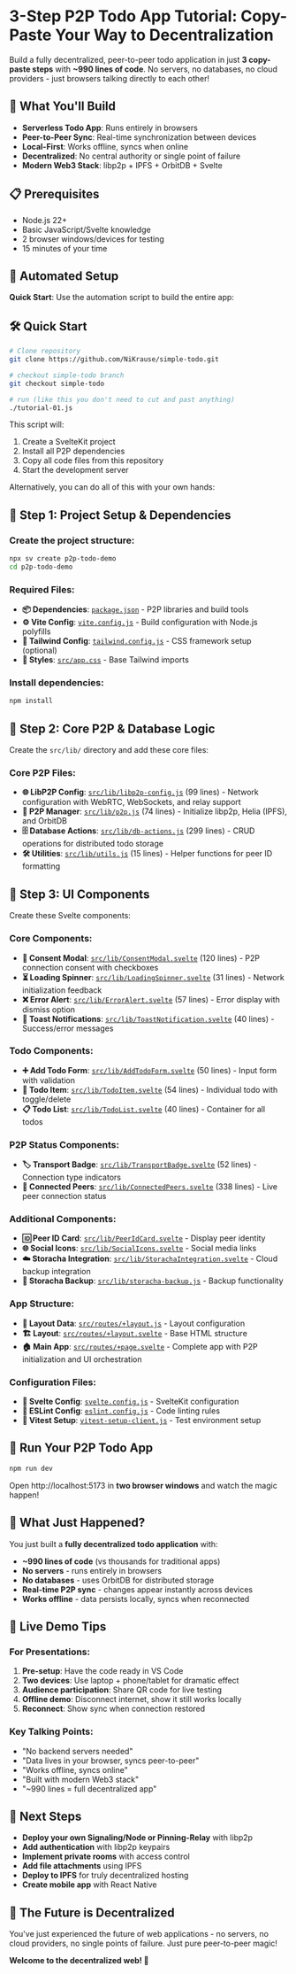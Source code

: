 # 3-Step P2P Todo App Tutorial: Copy-Paste Your Way to Decentralization

Build a fully decentralized, peer-to-peer todo application in just **3 copy-paste steps** with **~990 lines of code**. No servers, no databases, no cloud providers - just browsers talking directly to each other!

## 🎯 What You'll Build

- **Serverless Todo App**: Runs entirely in browsers
- **Peer-to-Peer Sync**: Real-time synchronization between devices
- **Local-First**: Works offline, syncs when online
- **Decentralized**: No central authority or single point of failure
- **Modern Web3 Stack**: libp2p + IPFS + OrbitDB + Svelte

## 📋 Prerequisites

- Node.js 22+
- Basic JavaScript/Svelte knowledge
- 2 browser windows/devices for testing
- 15 minutes of your time

## 🤖 Automated Setup

**Quick Start**: Use the automation script to build the entire app:

## 🛠️ Quick Start

```bash
# Clone repository
git clone https://github.com/NiKrause/simple-todo.git

# checkout simple-todo branch
git checkout simple-todo

# run (like this you don't need to cut and past anything)
./tutorial-01.js 
```

This script will:
1. Create a SvelteKit project
2. Install all P2P dependencies
3. Copy all code files from this repository
4. Start the development server

Alternatively, you can do all of this with your own hands:



## 🚀 Step 1: Project Setup & Dependencies

### Create the project structure:

```bash
npx sv create p2p-todo-demo
cd p2p-todo-demo
```

### Required Files:

- **📦 Dependencies**: [`package.json`](./package.json) - P2P libraries and build tools
- **⚙️ Vite Config**: [`vite.config.js`](./vite.config.js) - Build configuration with Node.js polyfills
- **🎨 Tailwind Config**: [`tailwind.config.js`](./tailwind.config.js) - CSS framework setup (optional)
- **💅 Styles**: [`src/app.css`](./src/app.css) - Base Tailwind imports

### Install dependencies:

```bash
npm install
```

## 🔗 Step 2: Core P2P & Database Logic

Create the `src/lib/` directory and add these core files:

### Core P2P Files:

- **🌐 LibP2P Config**: [`src/lib/libp2p-config.js`](./src/lib/libp2p-config.js) (99 lines) - Network configuration with WebRTC, WebSockets, and relay support
- **🔄 P2P Manager**: [`src/lib/p2p.js`](./src/lib/p2p.js) (74 lines) - Initialize libp2p, Helia (IPFS), and OrbitDB
- **🗄️ Database Actions**: [`src/lib/db-actions.js`](./src/lib/db-actions.js) (299 lines) - CRUD operations for distributed todo storage
- **🛠️ Utilities**: [`src/lib/utils.js`](./src/lib/utils.js) (15 lines) - Helper functions for peer ID formatting

## 🎨 Step 3: UI Components

Create these Svelte components:

### Core Components:

- **🚪 Consent Modal**: [`src/lib/ConsentModal.svelte`](./src/lib/ConsentModal.svelte) (120 lines) - P2P connection consent with checkboxes
- **⏳ Loading Spinner**: [`src/lib/LoadingSpinner.svelte`](./src/lib/LoadingSpinner.svelte) (31 lines) - Network initialization feedback
- **❌ Error Alert**: [`src/lib/ErrorAlert.svelte`](./src/lib/ErrorAlert.svelte) (57 lines) - Error display with dismiss option
- **🔔 Toast Notifications**: [`src/lib/ToastNotification.svelte`](./src/lib/ToastNotification.svelte) (40 lines) - Success/error messages

### Todo Components:

- **➕ Add Todo Form**: [`src/lib/AddTodoForm.svelte`](./src/lib/AddTodoForm.svelte) (50 lines) - Input form with validation
- **📝 Todo Item**: [`src/lib/TodoItem.svelte`](./src/lib/TodoItem.svelte) (54 lines) - Individual todo with toggle/delete
- **📋 Todo List**: [`src/lib/TodoList.svelte`](./src/lib/TodoList.svelte) (40 lines) - Container for all todos

### P2P Status Components:

- **🏷️ Transport Badge**: [`src/lib/TransportBadge.svelte`](./src/lib/TransportBadge.svelte) (52 lines) - Connection type indicators
- **👥 Connected Peers**: [`src/lib/ConnectedPeers.svelte`](./src/lib/ConnectedPeers.svelte) (338 lines) - Live peer connection status

### Additional Components:

- **🆔 Peer ID Card**: [`src/lib/PeerIdCard.svelte`](./src/lib/PeerIdCard.svelte) - Display peer identity
- **🌐 Social Icons**: [`src/lib/SocialIcons.svelte`](./src/lib/SocialIcons.svelte) - Social media links
- **☁️ Storacha Integration**: [`src/lib/StorachaIntegration.svelte`](./src/lib/StorachaIntegration.svelte) - Cloud backup integration
- **💾 Storacha Backup**: [`src/lib/storacha-backup.js`](./src/lib/storacha-backup.js) - Backup functionality

### App Structure:

- **🔗 Layout Data**: [`src/routes/+layout.js`](./src/routes/+layout.js) - Layout configuration
- **🏗️ Layout**: [`src/routes/+layout.svelte`](./src/routes/+layout.svelte) - Base HTML structure
- **🏠 Main App**: [`src/routes/+page.svelte`](./src/routes/+page.svelte) - Complete app with P2P initialization and UI orchestration

### Configuration Files:

- **📝 Svelte Config**: [`svelte.config.js`](./svelte.config.js) - SvelteKit configuration
- **🔧 ESLint Config**: [`eslint.config.js`](./eslint.config.js) - Code linting rules
- **🧪 Vitest Setup**: [`vitest-setup-client.js`](./vitest-setup-client.js) - Test environment setup

## 🚀 Run Your P2P Todo App

```bash
npm run dev
```

Open http://localhost:5173 in **two browser windows** and watch the magic happen!

## 🎯 What Just Happened?

You just built a **fully decentralized todo application** with:

- **~990 lines of code** (vs thousands for traditional apps)
- **No servers** - runs entirely in browsers
- **No databases** - uses OrbitDB for distributed storage
- **Real-time P2P sync** - changes appear instantly across devices
- **Works offline** - data persists locally, syncs when reconnected

## 🎪 Live Demo Tips

### For Presentations:

1. **Pre-setup**: Have the code ready in VS Code
2. **Two devices**: Use laptop + phone/tablet for dramatic effect
3. **Audience participation**: Share QR code for live testing
4. **Offline demo**: Disconnect internet, show it still works locally
5. **Reconnect**: Show sync when connection restored

### Key Talking Points:

- "No backend servers needed"
- "Data lives in your browser, syncs peer-to-peer"
- "Works offline, syncs online"
- "Built with modern Web3 stack"
- "~990 lines = full decentralized app"

## 🔧 Next Steps

- **Deploy your own Signaling/Node or Pinning-Relay** with libp2p
- **Add authentication** with libp2p keypairs
- **Implement private rooms** with access control
- **Add file attachments** using IPFS
- **Deploy to IPFS** for truly decentralized hosting
- **Create mobile app** with React Native

## 🌟 The Future is Decentralized

You've just experienced the future of web applications - no servers, no cloud providers, no single points of failure. Just pure peer-to-peer magic!

**Welcome to the decentralized web! 🎉**
